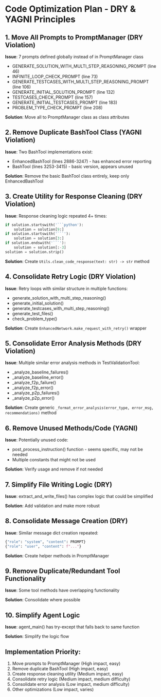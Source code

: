 # Code Optimization Plan - DRY & YAGNI Principles

## 1. Move All Prompts to PromptManager (DRY Violation)
**Issue**: 7 prompts defined globally instead of in PromptManager class
- GENERATE_SOLUTION_WITH_MULTI_STEP_REASONING_PROMPT (line 46)
- INFINITE_LOOP_CHECK_PROMPT (line 73)
- GENERATE_TESTCASES_WITH_MULTI_STEP_REASONING_PROMPT (line 106)
- GENERATE_INITIAL_SOLUTION_PROMPT (line 132)
- TESTCASES_CHECK_PROMPT (line 157)
- GENERATE_INITIAL_TESTCASES_PROMPT (line 183)
- PROBLEM_TYPE_CHECK_PROMPT (line 208)

**Solution**: Move all to PromptManager class as class attributes

## 2. Remove Duplicate BashTool Class (YAGNI Violation)
**Issue**: Two BashTool implementations exist:
- EnhancedBashTool (lines 2886-3247) - has enhanced error reporting
- BashTool (lines 3253-3415) - basic version, appears unused

**Solution**: Remove the basic BashTool class entirely, keep only EnhancedBashTool

## 3. Create Utility for Response Cleaning (DRY Violation)
**Issue**: Response cleaning logic repeated 4+ times:
```python
if solution.startswith('```python'):
    solution = solution[9:]
if solution.startswith('```'):
    solution = solution[3:]
if solution.endswith('```'):
    solution = solution[:-3]
solution = solution.strip()
```

**Solution**: Create `Utils.clean_code_response(text: str) -> str` method

## 4. Consolidate Retry Logic (DRY Violation)
**Issue**: Retry loops with similar structure in multiple functions:
- generate_solution_with_multi_step_reasoning()
- generate_initial_solution()
- generate_testcases_with_multi_step_reasoning()
- generate_test_files()
- check_problem_type()

**Solution**: Create `EnhancedNetwork.make_request_with_retry()` wrapper

## 5. Consolidate Error Analysis Methods (DRY Violation)
**Issue**: Multiple similar error analysis methods in TestValidationTool:
- _analyze_baseline_failures()
- _analyze_baseline_error()
- _analyze_f2p_failure()
- _analyze_f2p_error()
- _analyze_p2p_failures()
- _analyze_p2p_error()

**Solution**: Create generic `_format_error_analysis(error_type, error_msg, recommendations)` method

## 6. Remove Unused Methods/Code (YAGNI)
**Issue**: Potentially unused code:
- post_process_instruction() function - seems specific, may not be needed
- Multiple constants that might not be used

**Solution**: Verify usage and remove if not needed

## 7. Simplify File Writing Logic (DRY)
**Issue**: extract_and_write_files() has complex logic that could be simplified

**Solution**: Add validation and make more robust

## 8. Consolidate Message Creation (DRY)
**Issue**: Similar message dict creation repeated:
```python
{"role": "system", "content": PROMPT}
{"role": "user", "content": f"..."}
```

**Solution**: Create helper methods in PromptManager

## 9. Remove Duplicate/Redundant Tool Functionality
**Issue**: Some tool methods have overlapping functionality

**Solution**: Consolidate where possible

## 10. Simplify Agent Logic
**Issue**: agent_main() has try-except that falls back to same function

**Solution**: Simplify the logic flow

## Implementation Priority:
1. Move prompts to PromptManager (High impact, easy)
2. Remove duplicate BashTool (High impact, easy)
3. Create response cleaning utility (Medium impact, easy)
4. Consolidate retry logic (Medium impact, medium difficulty)
5. Consolidate error analysis (Low impact, medium difficulty)
6. Other optimizations (Low impact, varies)

